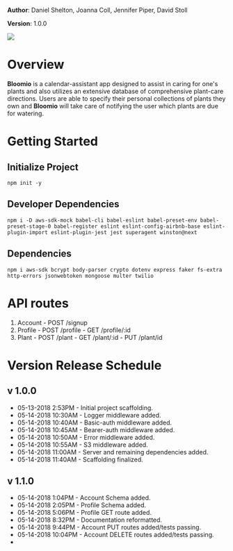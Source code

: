 **Author**: Daniel Shelton, Joanna Coll, Jennifer Piper, David Stoll

**Version**: 1.0.0

![](./src/assets/bloomio-logo.jpg)
# Overview
**Bloomio** is a calendar-assistant app designed to assist in caring for one's plants and also utilizes an extensive database of comprehensive plant-care directions. Users are able to specify their personal collections of plants they own and **Bloomio** will take care of notifying the user which plants are due for watering. 

# Getting Started
## Initialize Project
```
npm init -y
```
## Developer Dependencies
```
npm i -D aws-sdk-mock babel-cli babel-eslint babel-preset-env babel-preset-stage-0 babel-register eslint eslint-config-airbnb-base eslint-plugin-import eslint-plugin-jest jest superagent winston@next
```
## Dependencies
```
npm i aws-sdk bcrypt body-parser crypto dotenv express faker fs-extra http-errors jsonwebtoken mongoose multer twilio
```

# API routes
  1. Account
    - POST /signup
  2. Profile
    - POST /profile
    - GET /profile/:id
  3. Plant
    - POST /plant
    - GET /plant/:id
    - PUT /plant/id

# Version Release Schedule

## v 1.0.0
- 05-13-2018 2:53PM - Initial project scaffolding.
- 05-14-2018 10:30AM - Logger middleware added.
- 05-14-2018 10:40AM - Basic-auth middleware added.
- 05-14-2018 10:45AM - Bearer-auth middleware added.
- 05-14-2018 10:50AM - Error middleware added.
- 05-14-2018 10:55AM - S3 middleware added.
- 05-14-2018 11:00AM - Server and remaining dependencies added.
- 05-14-2018 11:40AM - Scaffolding finalized.

## v 1.1.0
- 05-14-2018 1:04PM - Account Schema added.
- 05-14-2018 2:05PM - Profile Schema added.
- 05-14-2018 5:06PM - Profile GET route added.
- 05-14-2018 8:32PM - Documentation reformatted.
- 05-14-2018 9:44PM - Account PUT routes added/tests passing.
- 05-14-2018 10:04PM - Account DELETE routes added/tests passing.
- 


 
